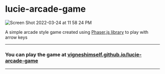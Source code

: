 # lucie-arcade-game

![Screen Shot 2022-03-24 at 11 58 24 PM](https://user-images.githubusercontent.com/40684259/159986500-2d71bc8f-2e91-46cb-bf5e-03fc5bcd4ce6.png)

A simple arcade style game created using [Phaser.js library](https://phaser.io/) to play with arrow keys

<hr>

### You can play the game at [vigneshimself.github.io/lucie-arcade-game](https://vigneshimself.github.io/lucie-arcade-game/)

<hr/>
